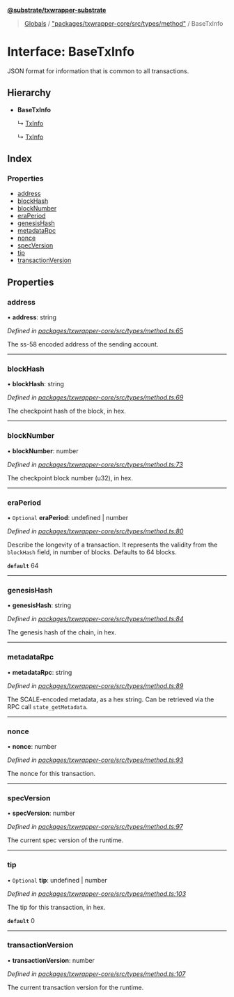 **[@substrate/txwrapper-substrate](../README.md)**

> [Globals](../globals.md) / ["packages/txwrapper-core/src/types/method"](../modules/_packages_txwrapper_core_src_types_method_.md) / BaseTxInfo

# Interface: BaseTxInfo

JSON format for information that is common to all transactions.

## Hierarchy

* **BaseTxInfo**

  ↳ [TxInfo](_packages_txwrapper_core_src_types_method_.txinfo.md)

  ↳ [TxInfo](_packages_txwrapper_core_src_types_method_.txinfo.md)

## Index

### Properties

* [address](_packages_txwrapper_core_src_types_method_.basetxinfo.md#address)
* [blockHash](_packages_txwrapper_core_src_types_method_.basetxinfo.md#blockhash)
* [blockNumber](_packages_txwrapper_core_src_types_method_.basetxinfo.md#blocknumber)
* [eraPeriod](_packages_txwrapper_core_src_types_method_.basetxinfo.md#eraperiod)
* [genesisHash](_packages_txwrapper_core_src_types_method_.basetxinfo.md#genesishash)
* [metadataRpc](_packages_txwrapper_core_src_types_method_.basetxinfo.md#metadatarpc)
* [nonce](_packages_txwrapper_core_src_types_method_.basetxinfo.md#nonce)
* [specVersion](_packages_txwrapper_core_src_types_method_.basetxinfo.md#specversion)
* [tip](_packages_txwrapper_core_src_types_method_.basetxinfo.md#tip)
* [transactionVersion](_packages_txwrapper_core_src_types_method_.basetxinfo.md#transactionversion)

## Properties

### address

•  **address**: string

*Defined in [packages/txwrapper-core/src/types/method.ts:65](https://github.com/paritytech/txwrapper-core/blob/a5bee61/packages/txwrapper-core/src/types/method.ts#L65)*

The ss-58 encoded address of the sending account.

___

### blockHash

•  **blockHash**: string

*Defined in [packages/txwrapper-core/src/types/method.ts:69](https://github.com/paritytech/txwrapper-core/blob/a5bee61/packages/txwrapper-core/src/types/method.ts#L69)*

The checkpoint hash of the block, in hex.

___

### blockNumber

•  **blockNumber**: number

*Defined in [packages/txwrapper-core/src/types/method.ts:73](https://github.com/paritytech/txwrapper-core/blob/a5bee61/packages/txwrapper-core/src/types/method.ts#L73)*

The checkpoint block number (u32), in hex.

___

### eraPeriod

• `Optional` **eraPeriod**: undefined \| number

*Defined in [packages/txwrapper-core/src/types/method.ts:80](https://github.com/paritytech/txwrapper-core/blob/a5bee61/packages/txwrapper-core/src/types/method.ts#L80)*

Describe the longevity of a transaction. It represents the validity from
the `blockHash` field, in number of blocks. Defaults to 64 blocks.

**`default`** 64

___

### genesisHash

•  **genesisHash**: string

*Defined in [packages/txwrapper-core/src/types/method.ts:84](https://github.com/paritytech/txwrapper-core/blob/a5bee61/packages/txwrapper-core/src/types/method.ts#L84)*

The genesis hash of the chain, in hex.

___

### metadataRpc

•  **metadataRpc**: string

*Defined in [packages/txwrapper-core/src/types/method.ts:89](https://github.com/paritytech/txwrapper-core/blob/a5bee61/packages/txwrapper-core/src/types/method.ts#L89)*

The SCALE-encoded metadata, as a hex string. Can be retrieved via the RPC
call `state_getMetadata`.

___

### nonce

•  **nonce**: number

*Defined in [packages/txwrapper-core/src/types/method.ts:93](https://github.com/paritytech/txwrapper-core/blob/a5bee61/packages/txwrapper-core/src/types/method.ts#L93)*

The nonce for this transaction.

___

### specVersion

•  **specVersion**: number

*Defined in [packages/txwrapper-core/src/types/method.ts:97](https://github.com/paritytech/txwrapper-core/blob/a5bee61/packages/txwrapper-core/src/types/method.ts#L97)*

The current spec version of the runtime.

___

### tip

• `Optional` **tip**: undefined \| number

*Defined in [packages/txwrapper-core/src/types/method.ts:103](https://github.com/paritytech/txwrapper-core/blob/a5bee61/packages/txwrapper-core/src/types/method.ts#L103)*

The tip for this transaction, in hex.

**`default`** 0

___

### transactionVersion

•  **transactionVersion**: number

*Defined in [packages/txwrapper-core/src/types/method.ts:107](https://github.com/paritytech/txwrapper-core/blob/a5bee61/packages/txwrapper-core/src/types/method.ts#L107)*

The current transaction version for the runtime.

